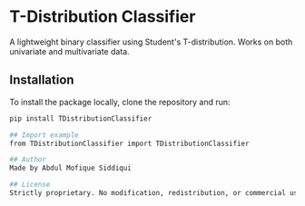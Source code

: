 # T-Distribution Classifier

A lightweight binary classifier using Student's T-distribution. Works on both univariate and multivariate data.

## Installation

To install the package locally, clone the repository and run:

```bash
pip install TDistributionClassifier

## Import example
from TDistributionClassifier import TDistributionClassifier

## Author
Made by Abdul Mofique Siddiqui

## License
Strictly proprietary. No modification, redistribution, or commercial use allowed without written permission.


